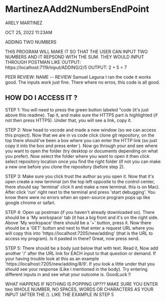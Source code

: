# MartinezAAdd2NumbersEndPoint

ARELY MARTINEZ 

OCT 25, 2022 11:23AM

ADDING TWO NUMBERS

THIS PROGRAM WILL MAKE IT SO THAT THE 
USER CAN INPUT TWO NUMBERS AND IT REPSOND 
WITH THE SUM. THEY WOULD 
INPUT THROUGH POSTMAN LIKE 
OUTPUT: https://localhost:7119/input/ADDING/2/5
OUTPUT: 2 + 5 = 7

PEER REVIEW: NAME -- REVIEW Samuel Laguna
I ran the code it works good. The inputs 
work just fine. There where no erros, this 
code is all good.

HOW DO I ACCESS IT ?
-----------------------------

STEP 1: You will need to press the green button labeled "code (it's just above this readme). Tap it, and make sure the HTTPS part is highlighted (if not then press HTTPS). Under that, you will see a link, copy it.

STEP 2: Now head to vscode and made a new window (so we can access this project). Now that we are in vs code click clone git repository, on the top there should've been a box where you can enter the HTTP link (so just copy it into the box and press enter ). Now go through your and see where you want to open the folder (try desktop or documents depending on what you prefer). Now select the folder where you want to open it then click select repository location once you find the right folder (if not you can make a new one before you clone the repository (before step 2).

STEP 3: Make sure you click trust the author as you open it. Now that it's open create a new terminal (on the top left opposite to the control center, there should say 'terminal' click it and make a new terminal. this is on Mac). After click 'run' right next to the terminal and press 'start debugging'. You know there were no errors when an open-source program pops up like google chrome or safari.

STEP 4: Open up postman (if you haven't already downloaded so). There should be a 'My workspace' tab (it has a big front and it's on the right side. Above 'My workspace' there should be a '+' button, press it. Now there should be a 'GET' button and next to that enter a request URL where you will copy this into 'https://localhost:7205/new/adding' (that is the URL to access my program). Is it pasted in there? Great, now press send.

STEP 5: There should be a body just below that with text. Read it, Now add another '/' after the URL link for EACH input to that question or demand. If your having trouble look at this as an example 'https://localhost:7205/new/adding/8/9'. If you look a little under that you should see your response (Like i mentioned in the body). Try entering different inputs in and see what your outcome is. GoodLuck !!

WHAT HAPPENS IF NOTHING IS POPPING UP??? MAKE SURE YOU ENTER two WHOLE NUMBER, NO SPACES, WORDS OR CHARACTERS AS YOUR INPUT (AFTER THE /). LIKE THE EXAMPLE IN STEP 5
